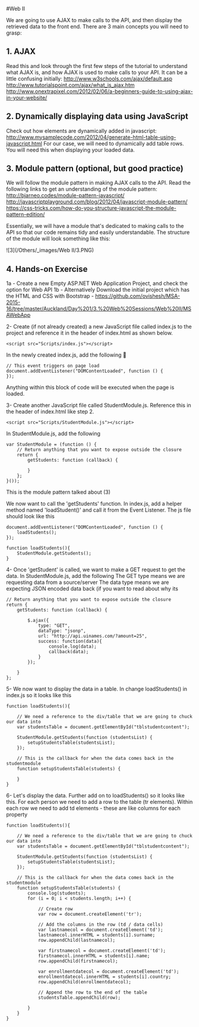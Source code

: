 #Web II

We are going to use AJAX to make calls to the API, and then display the retrieved data to the front end. There are 3 main concepts you will need to grasp:

## 1. AJAX

Read this and look through the first few steps of the tutorial to understand what AJAX is, and how AJAX is used to make calls to your API. It can be a little confusing initially:
http://www.w3schools.com/ajax/default.asp
http://www.tutorialspoint.com/ajax/what_is_ajax.htm
http://www.onextrapixel.com/2012/02/06/a-beginners-guide-to-using-ajax-in-your-website/

## 2. Dynamically displaying data using JavaScript 

Check out how elements are dynamically added in javascript:
http://www.mysamplecode.com/2012/04/generate-html-table-using-javascript.html
For our case, we will need to dynamically add table rows. You will need this when displaying your loaded data.

## 3. Module pattern (optional, but good practice)

We will follow the module pattern in making AJAX calls to the API. Read the following links to get an understanding of the module pattern:
http://bjarneo.codes/module-pattern-javascript/
http://javascriptplayground.com/blog/2012/04/javascript-module-pattern/
https://css-tricks.com/how-do-you-structure-javascript-the-module-pattern-edition/

Essentially, we will have a module that's dedicated to making calls to the API so that our code remains tidy and easily understandable. The structure of the module will look something like this:

![3](/Others/_images/Web II/3.PNG)

## 4. Hands-on Exercise

1a - Create a new Empty ASP.NET Web Application Project, and check the option for Web API 
1b - Alternatively Download the initial project which has the HTML and CSS with Bootstrap - https://github.com/ovishesh/MSA-2015-16/tree/master/Auckland/Day%201/3.%20Web%20Sessions/Web%20II/MSAWebApp


2- Create (if not already created) a new JavaScript file called index.js to the project and reference it in the header of index.html as shown below.

	<script src="Scripts/index.js"></script>

In the newly created index.js, add the following  

	// This event triggers on page load
	document.addEventListener("DOMContentLoaded", function () {
	});

Anything within this block of code will be executed when the page is loaded.


3- Create another JavaScript file called StudentModule.js. Reference this in the header of index.html like step 2.

	<script src="Scripts/StudentModule.js"></script> 

In StudentModule.js, add the following

	var StudentModule = (function () {
		// Return anything that you want to expose outside the closure
		return {
			getStudents: function (callback) {  
	
			}
		};
	}());

This is the module pattern talked about (3)

We now want to call the 'getStudents' function. In index.js, add a helper method named 'loadStudent()' and call it from the Event Listener. The js file should look like this

	document.addEventListener("DOMContentLoaded", function () {
		loadStudents();
	});
	
	function loadStudents(){
		StudentModule.getStudents();
	}

4- Once 'getStudent' is called, we want to make a GET request to get the data. In StudentModule.js, add the following
The GET type means we are requesting data from a source/server
The data type means we are expecting JSON encoded data back (if you want to read about why its 

	// Return anything that you want to expose outside the closure
	return {
		getStudents: function (callback) {
	
			$.ajax({ 
				type: "GET",
				dataType: "jsonp",
				url: "http://api.uinames.com/?amount=25",
				success: function(data){        
					console.log(data);
					callback(data);
				}
			});
			
		}
	};

5- We now want to display the data in a table. In change loadStudents() in index.js so it looks like this

	function loadStudents(){
		
		// We need a reference to the div/table that we are going to chuck our data into
		var studentsTable = document.getElementById("tblstudentcontent");
	
		StudentModule.getStudents(function (studentsList) {
			setupStudentsTable(studentsList);
		});
		
		// This is the callback for when the data comes back in the studentmodule
		function setupStudentsTable(students) {
	
		}
	}

6-  Let's display the data. Further add on to loadStudents() so it looks like this.
For each person we need to add a row to the table (tr elements). Within each row
we need to add td elements - these are like columns for each property

	function loadStudents(){
		
		// We need a reference to the div/table that we are going to chuck our data into
		var studentsTable = document.getElementById("tblstudentcontent");
	
		StudentModule.getStudents(function (studentsList) {
			setupStudentsTable(studentsList);
		});
		
		// This is the callback for when the data comes back in the studentmodule
		function setupStudentsTable(students) {
			console.log(students);
			for (i = 0; i < students.length; i++) {
				
				// Create row 
				var row = document.createElement('tr');
	
				// Add the columns in the row (td / data cells)
				var lastnamecol = document.createElement('td');
				lastnamecol.innerHTML = students[i].surname;
				row.appendChild(lastnamecol);
	
				var firstnamecol = document.createElement('td');
				firstnamecol.innerHTML = students[i].name;
				row.appendChild(firstnamecol);
	
				var enrollmentdatecol = document.createElement('td');
				enrollmentdatecol.innerHTML = students[i].country;
				row.appendChild(enrollmentdatecol);
				
				// Append the row to the end of the table
				studentsTable.appendChild(row);
	
			}
		}
	}


